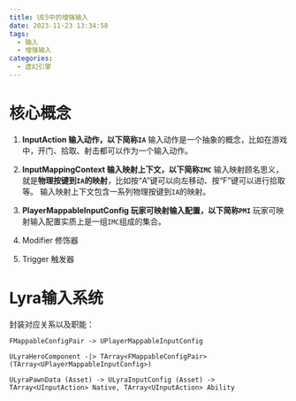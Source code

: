 ```yaml
---
title: UE5中的增强输入
date: 2023-11-23 13:34:58
tags:
  - 输入
  - 增强输入
categories:
  - 虚幻引擎
---
```


# 核心概念
1. **InputAction 输入动作，以下简称`IA`**
    输入动作是一个抽象的概念，比如在游戏中，开门、拾取、射击都可以作为一个输入动作。
2. **InputMappingContext 输入映射上下文，以下简称`IMC`**
    输入映射顾名思义，就是**物理按键到`IA`的映射**，比如按“A”键可以向左移动、按“F”键可以进行拾取等。
    输入映射上下文包含一系列物理按键到`IA`的映射。

3. **PlayerMappableInputConfig 玩家可映射输入配置，以下简称`PMI`**
    玩家可映射输入配置实质上是一组`IMC`组成的集合。

4. Modifier 修饰器

5. Trigger 触发器

# Lyra输入系统

封装对应关系以及职能：
```
FMappableConfigPair -> UPlayerMappableInputConfig

ULyraHeroComponent -|> TArray<FMappableConfigPair> (TArray<UPlayerMappableInputConfig>)

ULyraPawnData (Asset) -> ULyraInputConfig (Asset) -> TArray<UInputAction> Native, TArray<UInputAction> Ability

```